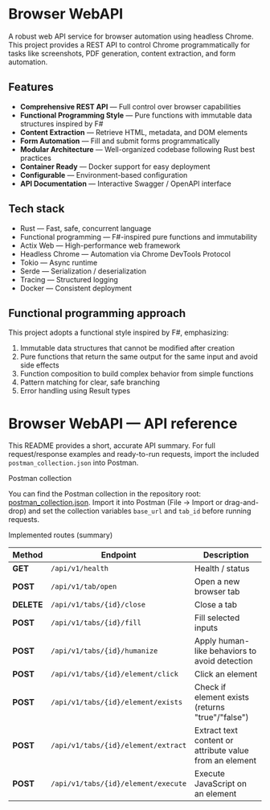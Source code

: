 # Browser WebAPI
A robust web API service for browser automation using headless Chrome. This project provides a REST API to control Chrome programmatically for tasks like screenshots, PDF generation, content extraction, and form automation.

## Features

- **Comprehensive REST API** — Full control over browser capabilities  
- **Functional Programming Style** — Pure functions with immutable data structures inspired by F#  
- **Content Extraction** — Retrieve HTML, metadata, and DOM elements  
- **Form Automation** — Fill and submit forms programmatically  
- **Modular Architecture** — Well-organized codebase following Rust best practices  
- **Container Ready** — Docker support for easy deployment  
- **Configurable** — Environment-based configuration  
- **API Documentation** — Interactive Swagger / OpenAPI interface

## Tech stack

- Rust — Fast, safe, concurrent language  
- Functional programming — F#-inspired pure functions and immutability  
- Actix Web — High-performance web framework  
- Headless Chrome — Automation via Chrome DevTools Protocol  
- Tokio — Async runtime  
- Serde — Serialization / deserialization  
- Tracing — Structured logging  
- Docker — Consistent deployment

## Functional programming approach

This project adopts a functional style inspired by F#, emphasizing:

1. Immutable data structures that cannot be modified after creation  
2. Pure functions that return the same output for the same input and avoid side effects  
3. Function composition to build complex behavior from simple functions  
4. Pattern matching for clear, safe branching  
5. Error handling using Result types

# Browser WebAPI — API reference

This README provides a short, accurate API summary. For full request/response examples and ready-to-run requests, import the included `postman_collection.json` into Postman.

Postman collection

You can find the Postman collection in the repository root: [postman_collection.json](./postman_collection.json).
Import it into Postman (File → Import or drag-and-drop) and set the collection variables `base_url` and `tab_id` before running requests.

Implemented routes (summary)

| Method | Endpoint | Description |
|---|---|---|
| **GET** | `/api/v1/health` | Health / status |
| **POST** | `/api/v1/tab/open` | Open a new browser tab |
| **DELETE** | `/api/v1/tabs/{id}/close` | Close a tab |
| **POST** | `/api/v1/tabs/{id}/fill` | Fill selected inputs |
| **POST** | `/api/v1/tabs/{id}/humanize` | Apply human-like behaviors to avoid detection |
| **POST** | `/api/v1/tabs/{id}/element/click` | Click an element |
| **POST** | `/api/v1/tabs/{id}/element/exists` | Check if element exists (returns "true"/"false") |
| **POST** | `/api/v1/tabs/{id}/element/extract` | Extract text content or attribute value from an element |
| **POST** | `/api/v1/tabs/{id}/element/execute` | Execute JavaScript on an element |